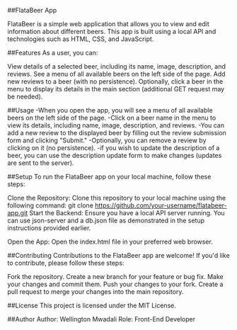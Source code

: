 ##FlataBeer App

FlataBeer is a simple web application that allows you to view and edit information about different beers.
This app is built using a local API and technologies such as HTML, CSS, and JavaScript.


##Features
As a user, you can:

View details of a selected beer, including its name, image, description, and reviews.
See a menu of all available beers on the left side of the page.
Add new reviews to a beer (with no persistence).
Optionally, click a beer in the menu to display its details in the main section (additional GET request may be needed).

##Usage
-When you open the app, you will see a menu of all available beers on the left side of the page.
-Click on a beer name in the menu to view its details, including name, image, description, and reviews.
-You can add a new review to the displayed beer by filling out the review submission form and clicking "Submit."
-Optionally, you can remove a review by clicking on it (no persistence).
-if you wish to update the description of a beer, you can use the description update form to make changes (updates are sent to the server).

##Setup
To run the FlataBeer app on your local machine, follow these steps:

Clone the Repository: Clone this repository to your local machine using the following command:
git clone https://github.com/your-username/flatabeer-app.git
Start the Backend: Ensure you have a local API server running. You can use json-server and a db.json file as demonstrated in the setup instructions provided earlier.

Open the App: Open the index.html file in your preferred web browser.

##Contributing
Contributions to the FlataBeer app are welcome! If you'd like to contribute, please follow these steps:

Fork the repository.
Create a new branch for your feature or bug fix.
Make your changes and commit them.
Push your changes to your fork.
Create a pull request to merge your changes into the main repository.

##License
This project is licensed under the MIT License.

##Author
Author: Wellington Mwadali
Role: Front-End Developer
